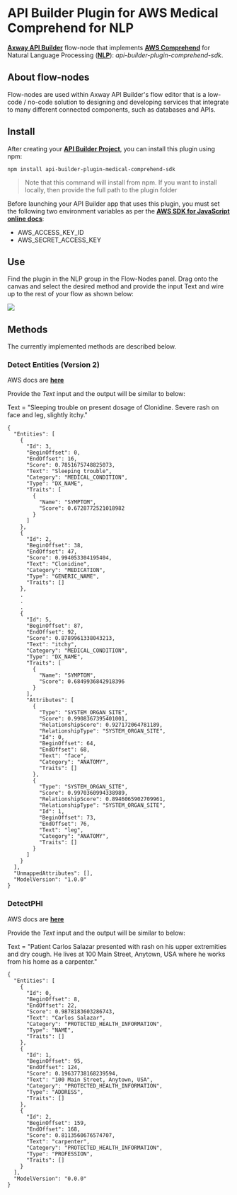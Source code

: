 # API Builder Plugin for AWS Medical Comprehend for NLP

[**Axway API Builder**](https://docs.axway.com/bundle/API_Builder_4x_allOS_en/page/api_builder.html) flow-node that implements [**AWS Comprehend**](https://docs.aws.amazon.com/comprehend/index.html) for Natural Language Processing ([**NLP**](https://en.wikipedia.org/wiki/Natural_language_processing)): *api-builder-plugin-comprehend-sdk*.

## About flow-nodes

Flow-nodes are used within Axway API Builder's flow editor that is a low-code / no-code solution to designing and developing services
that integrate to many different connected components, such as databases and APIs.

## Install

After creating your [**API Builder Project**](https://docs.axway.com/bundle/API_Builder_4x_allOS_en/page/api_builder_getting_started_guide.html), you can install this plugin using npm:

```
npm install api-builder-plugin-medical-comprehend-sdk
```

> Note that this command will install from npm. If you want to install locally, then provide the full path to the plugin folder

Before launching your API Builder app that uses this plugin, you must set the following two environment variables as per the [**AWS SDK for JavaScript online docs**](https://docs.aws.amazon.com/sdk-for-javascript/v2/developer-guide/loading-node-credentials-environment.html):

* AWS_ACCESS_KEY_ID
* AWS_SECRET_ACCESS_KEY

## Use

Find the plugin in the NLP group in the Flow-Nodes panel. Drag onto the canvas and select the desired method and provide the input Text and wire up to the rest of your flow as shown below:

![](https://i.imgur.com/Y2k3ZSf.png)

## Methods

The currently implemented methods are described below.

### Detect Entities (Version 2)

AWS docs are [**here**](https://docs.aws.amazon.com/comprehend/latest/dg/API_medical_DetectEntitiesV2.html)

Provide the *Text* input and the output will be similar to below:

Text = "Sleeping trouble on present dosage of Clonidine. Severe rash on face and leg, slightly itchy."

```
{
  "Entities": [
    {
      "Id": 3,
      "BeginOffset": 0,
      "EndOffset": 16,
      "Score": 0.7851675748825073,
      "Text": "Sleeping trouble",
      "Category": "MEDICAL_CONDITION",
      "Type": "DX_NAME",
      "Traits": [
        {
          "Name": "SYMPTOM",
          "Score": 0.6728772521018982
        }
      ]
    },
    {
      "Id": 2,
      "BeginOffset": 38,
      "EndOffset": 47,
      "Score": 0.994053304195404,
      "Text": "Clonidine",
      "Category": "MEDICATION",
      "Type": "GENERIC_NAME",
      "Traits": []
    },
    .
    .
    .
    {
      "Id": 5,
      "BeginOffset": 87,
      "EndOffset": 92,
      "Score": 0.8789961338043213,
      "Text": "itchy",
      "Category": "MEDICAL_CONDITION",
      "Type": "DX_NAME",
      "Traits": [
        {
          "Name": "SYMPTOM",
          "Score": 0.6849936842918396
        }
      ],
      "Attributes": [
        {
          "Type": "SYSTEM_ORGAN_SITE",
          "Score": 0.9908367395401001,
          "RelationshipScore": 0.927172064781189,
          "RelationshipType": "SYSTEM_ORGAN_SITE",
          "Id": 0,
          "BeginOffset": 64,
          "EndOffset": 68,
          "Text": "face",
          "Category": "ANATOMY",
          "Traits": []
        },
        {
          "Type": "SYSTEM_ORGAN_SITE",
          "Score": 0.9970360994338989,
          "RelationshipScore": 0.8946065902709961,
          "RelationshipType": "SYSTEM_ORGAN_SITE",
          "Id": 1,
          "BeginOffset": 73,
          "EndOffset": 76,
          "Text": "leg",
          "Category": "ANATOMY",
          "Traits": []
        }
      ]
    }
  ],
  "UnmappedAttributes": [],
  "ModelVersion": "1.0.0"
}
```

### DetectPHI

AWS docs are [**here**](https://docs.aws.amazon.com/comprehend/latest/dg/API_medical_DetectPHI.html)

Provide the *Text* input and the output will be similar to below:

Text = "Patient Carlos Salazar presented with rash on his upper extremities and dry cough. He lives at 100 Main Street, Anytown, USA where he works from his home as a carpenter."

```
{
  "Entities": [
    {
      "Id": 0,
      "BeginOffset": 8,
      "EndOffset": 22,
      "Score": 0.9878183603286743,
      "Text": "Carlos Salazar",
      "Category": "PROTECTED_HEALTH_INFORMATION",
      "Type": "NAME",
      "Traits": []
    },
    {
      "Id": 1,
      "BeginOffset": 95,
      "EndOffset": 124,
      "Score": 0.19637738168239594,
      "Text": "100 Main Street, Anytown, USA",
      "Category": "PROTECTED_HEALTH_INFORMATION",
      "Type": "ADDRESS",
      "Traits": []
    },
    {
      "Id": 2,
      "BeginOffset": 159,
      "EndOffset": 168,
      "Score": 0.8113560676574707,
      "Text": "carpenter",
      "Category": "PROTECTED_HEALTH_INFORMATION",
      "Type": "PROFESSION",
      "Traits": []
    }
  ],
  "ModelVersion": "0.0.0"
}
```
